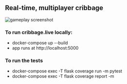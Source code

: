 ## Real-time, multiplayer cribbage
![gameplay screenshot](https://i.imgur.com/KdMFpMt.png)

### To run cribbage.live locally:
* docker-compose up --build
* app runs at http://localhost:5000

### To run the tests
* docker-compose exec -T flask coverage run -m  pytest
* docker-compose exec -T flask coverage report -m
